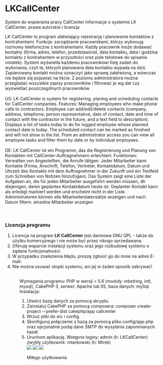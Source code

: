 # LKCallCenter
System do wspierania pracy CallCenter
Informacje o systemie LK CallCenter, prawa autorskie i licencja</h2>

LK CallCenter to program ułatwiający rejestrację i planowanie kontaktów z kontrahentami.
Funkcje: zarządzanie pracownikami, którzy wykonują rozmowy telefoniczne z kontrahentami.
Każdy pracownik może dodawać kontakty (firma, adres, telefon, przedstawiciel, data kontaktu, data i godzina kontaktu z kontrahentem w przyszłości oraz pole tekstowe do spisania notatek).
System wyświetla każdemu pracownikowi listę zadań do wykonania, czyli te, których planowana data kontaktu wypada na dziś.
Zaplanowany kontakt można oznaczyć jako sprawę załatwioną, a wówczas nie będzie się pojawiać na liście. Z poziomu administratora można przegladać wszystkie zapisy pracowników i filtrować je wg dat czy
wyświetlać poszczególnych pracowników.
<br/><br/>
US: LK CallCenter is system for registering, planing and scheduling contacts for CallCenter companies. Features: Managing employees who make phone calls to contractors. Employee can add/edit/delete contacts (company, address, telephone, person representative, date of contact, date and time of contact with the contractor in the future, and a text field to description). Displays a list of tasks today to do for logged employee whose planned contact date is today. The scheduled contact can be marked as finished and will not show in the list. From an administrator access you can view all employee tasks and filter them by date or by individual employees. 
<br><br/>
DE: LK CallCenter ist ein Programm, das die Registrierung und Planung von Kontakten mit CallCenter-Auftragnehmern erleichtert. Funktionen: Verwalten von Angestellten, die Anrufe tätigen. Jeder Mitarbeiter kann Kontakte (Firma, Anschrift, Telefon, Vertreter, Kontaktdatum, Datum und Uhrzeit des Kontakts mit dem Auftragnehmer in der Zukunft und ein Textfeld zum Schreiben von Notizen hinzufügen). Das System zeigt eine Liste der Aufgaben an, die für jeden Mitarbeiter ausgeführt werden müssen, dh diejenigen, deren geplantes Kontaktdatum heute ist. Geplanter Kontakt kann als erledigt markiert werden und erscheint nicht in der Liste. Administratoren können alle Mitarbeiterdatensätze anzeigen und nach Datum filtern. einzelne Mitarbeiter anzeigen 
<br/>
<br>
<br/><h3>Licencja programu</h3>
<ol>
 <li>Licencja na program <b>LK CallCenter</b> jest darmowa GNU GPL - także do użytku komercyjnego i nie może być przez nikogo sprzedawana.</li>
 <li>Oferuję wsparcie instalacji systemu oraz jego rozbudowę systemu o żądane funkcjonalności. </li>
 <li>W przypadku znalezienia błędu, proszę zgłosić go do mnie na adres E-mail.</li>
 <li>Nie można usuwać stopki systemu, ani jej w żaden sposób zakrywać!</li>
<ol>
</br>
Wymagania programu: PHP w wersji > 5.6 (moduły: mbstring, intl, mysql), CakePHP 3, serwer: Apache lub IIS, baza danych: mySql.
</br>
Instalacja:
<ol>
<li>Utwórz bazę danych za pomocą skryptu.</li>
<li>Zainstaluj CakePHP za pomocą composera: composer create-project --prefer-dist cakephp/app callcenter</li>
<li>Wrzuć pliki do src i config.</li>
<li>Skonfiguruj połączenie z bazą za pomocą pliku config/app.php oraz opcjonalnie podaj dane SMTP do wysyłania zapomnianych haseł.</li>
<li>Uruchom aplikację. Wstępne loginy: admin (h: LKCallCenter) zwykły użytkownik: mtarkowski (h: Mirek)</li>

<img src="http://leszek-klich.pl/callcenter/doc/1.png">
<img src="http://leszek-klich.pl/callcenter/doc/2.png">
<img src="http://leszek-klich.pl/callcenter/doc/3.png">

Miłego użytkowania
